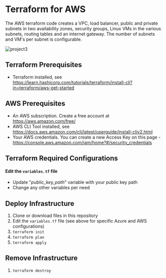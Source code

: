 # Terraform for AWS #  
The AWS terraform code creates a VPC, load balancer, public and private subnets in two availability zones, security groups, Linux VMs in the various subnets, routing tables and an internet gateway. The number of subnets and VM's per subnet is configurable.  

![project3](https://user-images.githubusercontent.com/15988353/127529434-813ad557-439b-4e3f-b667-1b49e270ebb1.png)

## Terraform Prerequisites ##

* Terraform installed, see https://learn.hashicorp.com/tutorials/terraform/install-cli?in=terraform/aws-get-started  

## AWS Prerequisites ##
* An AWS subscription. Create a free account at https://aws.amazon.com/free/
* AWS CLI Tool installed, see https://docs.aws.amazon.com/cli/latest/userguide/install-cliv2.html
* Your AWS credentials. You can create a new Access Key on this page - https://console.aws.amazon.com/iam/home?#/security_credentials  

## Terraform Required Configurations ##  
#### Edit the ```variables.tf``` file ####
* Update "*public_key_path*" variable with your public key path
* Change any other variables per need  

## Deploy Infrastructure ##

1. Clone or download files in this repository
2. Edit the ```variables.tf``` file (see above for specific Azure and AWS configurations)
3. ```terraform init```
4. ```terraform plan```
5. ```terraform apply```

## Remove Infrastructure ##
1. ```terraform destroy```

